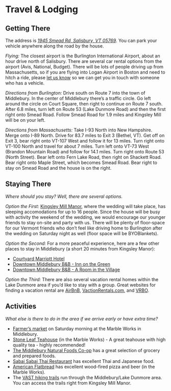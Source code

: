 <h1 class="section-title"> Travel & Lodging</h1>

## Getting There

The address is [*1945 Smead Rd, Salisbury, VT 05769*](http://goo.gl/maps/3tt60). You can park your vehicle anywhere along the road by the house.

*Flying:* The closest airport is the Burlington International Airport, about an hour drive north of Salisbury. There are several car rental options from the airport (Avis, National, Budget). There will be lots of people driving up from Massachusetts, so if you are flying into Logan Airport in Boston and need to hitch a ride, please [let us know](/contact) so we can get you in touch with someone who has a vehicle.

*Directions from Burlington:* Drive south on Route 7 into the town of Middlebury. In the center of Middlebury there’s a traffic circle. Go left around the circle on Court Square, then right to continue on Route 7 south. After 6.8 miles, turn left on Route 53 (Lake Dunmore Road) and then the first right onto Smead Road. Follow Smead Road for 1.9 miles and Kingsley Mill will be on your left. 

*Directions from Massachusetts:* Take I-93 North into New Hampshire. Merge onto I-89 North. Drive for 83.7 miles to Exit 3 (Bethel, VT). Get off on Exit 3, bear right onto VT-107 West and follow it for 13 miles. Turn right onto VT-100 North and travel for about 7 miles. Turn left onto VT-73 West (Brandon Mountain Road) and follow for 14.1 miles. Turn right onto Route 53 (North Street). Bear left onto Fern Lake Road, then right on Shackett Road. Bear right onto Maple Street, which becomes Smead Road. Bear right to stay on Smead Road and the house is on the right.

<div class="end_of_block"></div>

## Staying There

*Where should you stay? Well, there are several options.*

*Option the First:* [Kingsley Mill Manor](http://www.kingsleymillmanor.com/), where the wedding will take place, has sleeping accomodations for up to 16 people. Since the house will be busy with activity the weekend of the wedding, we would encourage our younger friends to stay on-site and party with us. There will be plenty of floor-space for our Vermont friends who don’t feel like driving home to Burlington after the wedding on Saturday night as well (floor space will be BYOBlankets).

*Option the Second:* For a more peaceful experience, here are a few other places to stay in Middlebury (a short 20 minutes from Kingsley Manor):

- [Courtyard Marriott Hotel](http://www.marriott.com/hotels/travel/btvcy-courtyard-middlebury/)
- [Downtown Middlebury B&B - Inn on the Green](http://www.innonthegreen.com/)
- [Downtown Middlebury B&B - A Room in the Village](http://www.aroominthevillage.com/)

*Option the Third:* There are also several vacation rental homes within the Lake Dunmore area if you’d like to stay with a group. Great websites for finding a vacation rental are [AirBnB](www.airbnb.com), [VactionRentals.com](www.vacationrentals.com), and [VRBO](www.vrbo.com).


<div class="end_of_block"></div>

## Activities

*What else is there to do in the area if we arrive early or have extra time?*

- [Farmer’s market](http://www.middleburyfarmersmarket.org/) on Saturday morning at the Marble Works in Middlebury. 
- [Stone Leaf Teahouse](http://www.stoneleaftea.com/) (in the Marble Works) - A great teahouse with high quality tea - highly recommended! 
- [The Middlebury Natural Foods Co-op](http://middleburycoop.com/coop/index.php) has a great selection of grocery and prepared foods.
- [Sabai Sabai Thai Restaurant](http://sabaisabaithai.com/) has excellent Thai and Japanese food. 
- [American Flatbread](http://americanflatbread.com/restaurants/middlebury-vt/) has excellent wood-fired pizza and beer (in the Marble Works). 
- The [VAST hiking trails](http://www.addisoncounty.com/pages/visit.asp?content=hiking) run through the Middlebury/Lake Dunmore area. You can access the trails right from Kingsley Mill Manor.
